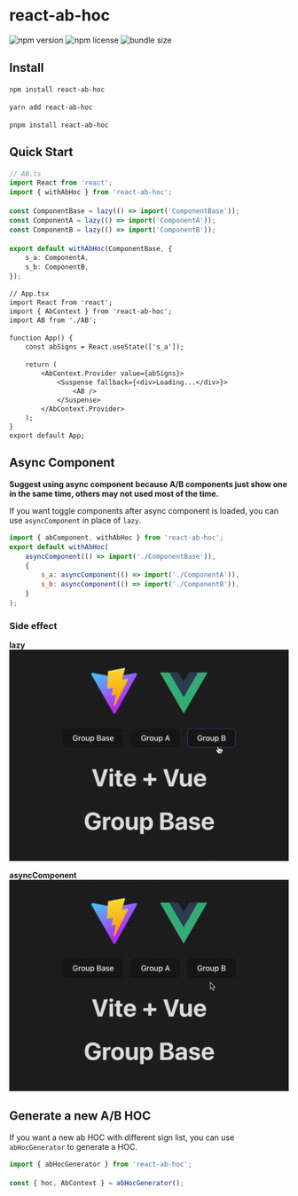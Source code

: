 # react-ab-hoc

![npm version](https://img.shields.io/npm/v/react-ab-hoc)
![npm license](https://img.shields.io/npm/l/react-ab-hoc)
![bundle size](https://img.shields.io/bundlephobia/minzip/react-ab-hoc)

## Install

```shell
npm install react-ab-hoc

yarn add react-ab-hoc

pnpm install react-ab-hoc
```

## Quick Start

```ts
// AB.ts
import React from 'react';
import { withAbHoc } from 'react-ab-hoc';

const ComponentBase = lazy(() => import('ComponentBase'));
const ComponentA = lazy(() => import('ComponentA'));
const ComponentB = lazy(() => import('ComponentB'));

export default withAbHoc(ComponentBase, {
    s_a: ComponentA,
    s_b: ComponentB,
});
```

```tsx
// App.tsx
import React from 'react';
import { AbContext } from 'react-ab-hoc';
import AB from './AB';

function App() {
    const abSigns = React.useState(['s_a']);

    return (
        <AbContext.Provider value={abSigns}>
            <Suspense fallback={<div>Loading...</div>}>
                <AB />
            </Suspense>
        </AbContext.Provider>
    );
}
export default App;
```

## Async Component

**Suggest using async component because A/B components just show one in the same time, others may not used most of the time.**

If you want toggle components after async component is loaded, you can use `asyncComponent` in place of `lazy`.

```js
import { abComponent, withAbHoc } from 'react-ab-hoc';
export default withAbHoc(
    asyncComponent(() => import('./ComponentBase')),
    {
        s_a: asyncComponent(() => import('./ComponentA')),
        s_b: asyncComponent(() => import('./ComponentB')),
    }
);
```

### Side effect

**lazy**
<img src='https://raw.githubusercontent.com/AuSjukwa/ab-hoc/main/docs/defineAsyncComponent.gif'>

**asyncComponent**
<img src='https://raw.githubusercontent.com/AuSjukwa/ab-hoc/main/docs/asyncComponent.gif'>

## Generate a new A/B HOC

If you want a new ab HOC with different sign list, you can use `abHocGenerator` to generate a HOC.

```typescript
import { abHocGenerator } from 'react-ab-hoc';

const { hoc, AbContext } = abHocGenerator();
```
